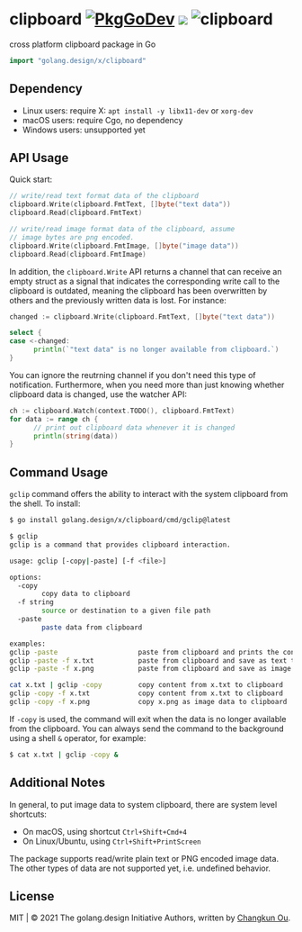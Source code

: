 # clipboard [![PkgGoDev](https://pkg.go.dev/badge/golang.design/x/clipboard)](https://pkg.go.dev/golang.design/x/clipboard) ![](https://changkun.de/urlstat?mode=github&repo=golang-design/clipboard) ![clipboard](https://github.com/golang-design/clipboard/workflows/clipboard/badge.svg?branch=main)

cross platform clipboard package in Go

```go
import "golang.design/x/clipboard"
```

## Dependency

- Linux users: require X: `apt install -y libx11-dev` or `xorg-dev`
- macOS users: require Cgo, no dependency
- Windows users: unsupported yet

## API Usage

Quick start:

```go
// write/read text format data of the clipboard
clipboard.Write(clipboard.FmtText, []byte("text data"))
clipboard.Read(clipboard.FmtText)

// write/read image format data of the clipboard, assume
// image bytes are png encoded.
clipboard.Write(clipboard.FmtImage, []byte("image data"))
clipboard.Read(clipboard.FmtImage)
```

In addition, the `clipboard.Write` API returns a channel that
can receive an empty struct as a signal that indicates the
corresponding write call to the clipboard is outdated, meaning
the clipboard has been overwritten by others and the previously
written data is lost. For instance:

```go
changed := clipboard.Write(clipboard.FmtText, []byte("text data"))

select {
case <-changed:
      println(`"text data" is no longer available from clipboard.`)
}
```

You can ignore the reutrning channel if you don't need this type of
notification. Furthermore, when you need more than just knowing whether
clipboard data is changed, use the watcher API:

```go
ch := clipboard.Watch(context.TODO(), clipboard.FmtText)
for data := range ch {
      // print out clipboard data whenever it is changed
      println(string(data))
}
```

## Command Usage

`gclip` command offers the ability to interact with the system clipboard
from the shell. To install:

```bash
$ go install golang.design/x/clipboard/cmd/gclip@latest
```

```bash
$ gclip
gclip is a command that provides clipboard interaction.

usage: gclip [-copy|-paste] [-f <file>]

options:
  -copy
        copy data to clipboard
  -f string
        source or destination to a given file path
  -paste
        paste data from clipboard

examples:
gclip -paste                    paste from clipboard and prints the content
gclip -paste -f x.txt           paste from clipboard and save as text to x.txt
gclip -paste -f x.png           paste from clipboard and save as image to x.png

cat x.txt | gclip -copy         copy content from x.txt to clipboard
gclip -copy -f x.txt            copy content from x.txt to clipboard
gclip -copy -f x.png            copy x.png as image data to clipboard
```

If `-copy` is used, the command will exit when the data is no longer
available from the clipboard. You can always send the command to the
background using a shell `&` operator, for example:

```bash
$ cat x.txt | gclip -copy &
```

## Additional Notes

In general, to put image data to system clipboard, there are system level shortcuts:

- On macOS, using shortcut `Ctrl+Shift+Cmd+4`
- On Linux/Ubuntu, using `Ctrl+Shift+PrintScreen`

The package supports read/write plain text or PNG encoded image data.
The other types of data are not supported yet, i.e. undefined behavior.

## License

MIT | &copy; 2021 The golang.design Initiative Authors, written by [Changkun Ou](https://changkun.de).